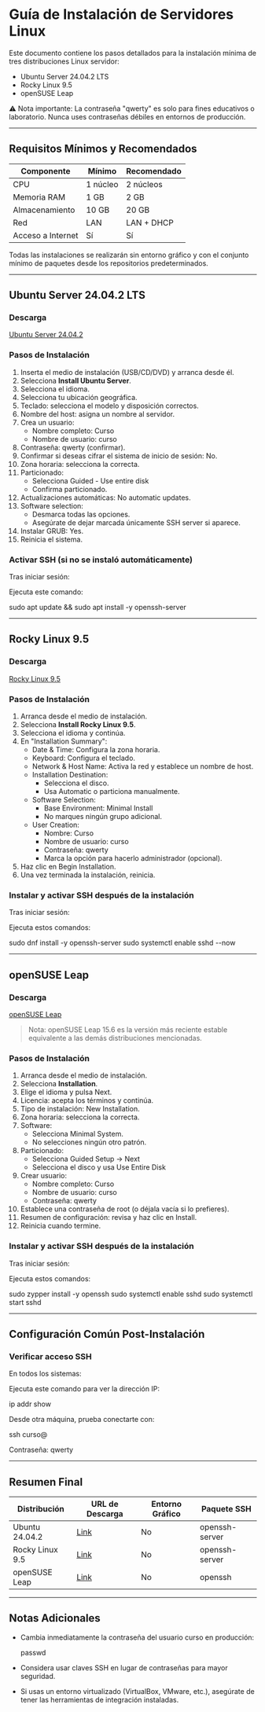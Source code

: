 # Guía de Instalación de Servidores Linux

Este documento contiene los pasos detallados para la instalación mínima de tres distribuciones Linux servidor:
- Ubuntu Server 24.04.2 LTS
- Rocky Linux 9.5
- openSUSE Leap

⚠️ Nota importante: La contraseña "qwerty" es solo para fines educativos o laboratorio. Nunca uses contraseñas débiles en entornos de producción.

---

## Requisitos Mínimos y Recomendados

| Componente       | Mínimo     | Recomendado |
|------------------|------------|-------------|
| CPU              | 1 núcleo   | 2 núcleos   |
| Memoria RAM      | 1 GB       | 2 GB        |
| Almacenamiento   | 10 GB      | 20 GB       |
| Red              | LAN        | LAN + DHCP  |
| Acceso a Internet| Sí         | Sí          |

Todas las instalaciones se realizarán sin entorno gráfico y con el conjunto mínimo de paquetes desde los repositorios predeterminados.

---

## Ubuntu Server 24.04.2 LTS

### Descarga
[Ubuntu Server 24.04.2](https://releases.ubuntu.com/24.04/ubuntu-24.04.2-live-server-amd64.iso )

### Pasos de Instalación

1. Inserta el medio de instalación (USB/CD/DVD) y arranca desde él.
2. Selecciona **Install Ubuntu Server**.
3. Selecciona el idioma.
4. Selecciona tu ubicación geográfica.
5. Teclado: selecciona el modelo y disposición correctos.
6. Nombre del host: asigna un nombre al servidor.
7. Crea un usuario:
   - Nombre completo: Curso
   - Nombre de usuario: curso
8. Contraseña: qwerty (confirmar).
9. Confirmar si deseas cifrar el sistema de inicio de sesión: No.
10. Zona horaria: selecciona la correcta.
11. Particionado:
    - Selecciona Guided - Use entire disk
    - Confirma particionado.
12. Actualizaciones automáticas: No automatic updates.
13. Software selection:
    - Desmarca todas las opciones.
    - Asegúrate de dejar marcada únicamente SSH server si aparece.
14. Instalar GRUB: Yes.
15. Reinicia el sistema.

### Activar SSH (si no se instaló automáticamente)

Tras iniciar sesión:

Ejecuta este comando:

sudo apt update && sudo apt install -y openssh-server

---

## Rocky Linux 9.5

### Descarga
[Rocky Linux 9.5](https://download.rockylinux.org/pub/rocky/9.5/isos/x86_64/Rocky-9.5-x86_64-dvd1.iso )

### Pasos de Instalación

1. Arranca desde el medio de instalación.
2. Selecciona **Install Rocky Linux 9.5**.
3. Selecciona el idioma y continúa.
4. En "Installation Summary":
   - Date & Time: Configura la zona horaria.
   - Keyboard: Configura el teclado.
   - Network & Host Name: Activa la red y establece un nombre de host.
   - Installation Destination:
     - Selecciona el disco.
     - Usa Automatic o particiona manualmente.
   - Software Selection:
     - Base Environment: Minimal Install
     - No marques ningún grupo adicional.
   - User Creation:
     - Nombre: Curso
     - Nombre de usuario: curso
     - Contraseña: qwerty
     - Marca la opción para hacerlo administrador (opcional).
5. Haz clic en Begin Installation.
6. Una vez terminada la instalación, reinicia.

### Instalar y activar SSH después de la instalación

Tras iniciar sesión:

Ejecuta estos comandos:

sudo dnf install -y openssh-server
sudo systemctl enable sshd --now

---

## openSUSE Leap

### Descarga
[openSUSE Leap](https://download.opensuse.org/distribution/leap/15.6/iso/openSUSE-Leap-15.6-DVD-x86_64.iso )

> Nota: openSUSE Leap 15.6 es la versión más reciente estable equivalente a las demás distribuciones mencionadas.

### Pasos de Instalación

1. Arranca desde el medio de instalación.
2. Selecciona **Installation**.
3. Elige el idioma y pulsa Next.
4. Licencia: acepta los términos y continúa.
5. Tipo de instalación: New Installation.
6. Zona horaria: selecciona la correcta.
7. Software:
   - Selecciona Minimal System.
   - No selecciones ningún otro patrón.
8. Particionado:
   - Selecciona Guided Setup → Next
   - Selecciona el disco y usa Use Entire Disk
9. Crear usuario:
   - Nombre completo: Curso
   - Nombre de usuario: curso
   - Contraseña: qwerty
10. Establece una contraseña de root (o déjala vacía si lo prefieres).
11. Resumen de configuración: revisa y haz clic en Install.
12. Reinicia cuando termine.

### Instalar y activar SSH después de la instalación

Tras iniciar sesión:

Ejecuta estos comandos:

sudo zypper install -y openssh
sudo systemctl enable sshd
sudo systemctl start sshd

---

## Configuración Común Post-Instalación

### Verificar acceso SSH

En todos los sistemas:

Ejecuta este comando para ver la dirección IP:

ip addr show

Desde otra máquina, prueba conectarte con:

ssh curso@<direccion-ip>

Contraseña: qwerty

---

## Resumen Final

| Distribución      | URL de Descarga                              | Entorno Gráfico | Paquete SSH         |
|-------------------|-----------------------------------------------|------------------|----------------------|
| Ubuntu 24.04.2    | [Link](https://releases.ubuntu.com/24.04/ )    | No               | openssh-server       |
| Rocky Linux 9.5   | [Link](https://rockylinux.org/download/ )      | No               | openssh-server       |
| openSUSE Leap     | [Link](https://get.opensuse.org/leap/ )        | No               | openssh              |

---

## Notas Adicionales

- Cambia inmediatamente la contraseña del usuario curso en producción:
  
  passwd

- Considera usar claves SSH en lugar de contraseñas para mayor seguridad.
- Si usas un entorno virtualizado (VirtualBox, VMware, etc.), asegúrate de tener las herramientas de integración instaladas.
